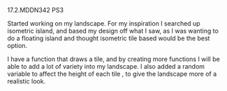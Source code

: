 17.2.MDDN342 PS3

Started working on my landscape. For my inspiration I searched up isometric island, and based my design off what I saw, as I was wanting to do a floating island and thought isometric tile based would be the best option. 

I have a function that draws a tile, and by creating more functions I will be able to add a lot of variety into my landscape. I also added a random variable to affect the height of each tile , to give the landscape more of a realistic look.